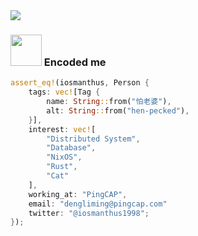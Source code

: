 <img align="center" src="https://github-readme-stats.vercel.app/api?username=iosmanthus&show_icons=true&count_private=true&hide_title=true" />

### <img src="https://media.giphy.com/media/VgCDAzcKvsR6OM0uWg/giphy.gif" width="50"> Encoded me
```rust
assert_eq!(iosmanthus, Person {
    tags: vec![Tag {
        name: String::from("怕老婆"),
        alt: String::from("hen-pecked"),
    }],
    interest: vec![
        "Distributed System",
        "Database",
        "NixOS",
        "Rust",
        "Cat"
    ],
    working_at: "PingCAP",
    email: "dengliming@pingcap.com"
    twitter: "@iosmanthus1998";
});
```
